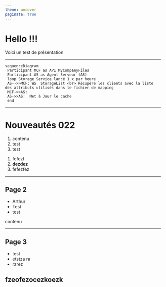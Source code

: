 ```yaml
---
theme: uncover
paginate: true
---
```




# Hello !!! 

Voici un test de présentation

---

```mermaid
sequenceDiagram  
 Participant MCF as API MyCompanyFiles
 Participant AS as Agent Serveur (AS)
 loop Storage Service lancé 1 x par heure
 AS-->>MCF: WS  StorageList <br> Récupère les clients avec la liste des attributs utilisés dans le fichier de mapping
 MCF->>AS: 
 AS->>AS:  Met à Jour le cache
 end
```

---

<!-- _backgroundColor: orange --> 

# Nouveautés 022

1. contenu
2. test
3. test

1) fefezf
2) **dezdez**
3) fefezfez

---

## Page 2

* Arthur
* Test
* test



contenu

---

## Page 3

- test
- etstza ra
- rzrez

## fzeofezocezkoezk